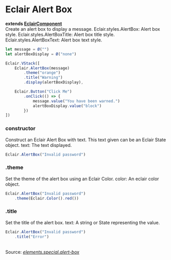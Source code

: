 # Eclair Alert Box
__extends [EclairComponent](https://github.com/SamGarlick/Eclair/tree/main/src/elements/component.js)__<br/>
Create an alert box to display a message.
Eclair.styles.AlertBox: Alert box style.
Eclair.styles.AlertBoxTitle: Alert box title style.
Eclair.styles.AlertBoxText: Alert box text style.
```javascript
let message = Ø("")
let alertBoxDisplay = Ø("none")

Eclair.VStack([
    Eclair.AlertBox(message)
        .theme("orange")
        .title("Warning")
        .display(alertBoxDisplay),

    Eclair.Button("Click Me")
        .onClick(() => {
            message.value("You have been warned.")
            alertBoxDisplay.value("block")
        })
])
```
### constructor
Construct an Eclair Alert Box with text. This text given can be an Eclair State object.
text: The text displayed.
```javascript
Eclair.AlertBox("Invalid password")
```
### .theme
Set the theme of the alert box using an Eclair Color.
color: An eclair color object.
```javascript
Eclair.AlertBox("Invalid password")
    .theme(Eclair.Color().red())
```
### .title
Set the title of the alert box.
text: A string or State representing the value.
```javascript
Eclair.AlertBox("Invalid password")
    .title("Error")
```
<br/>Source: [_elements.special.alert-box_](https://github.com/SamGarlick/Eclair/tree/main/src/elements/special/alert-box.js)